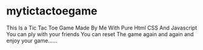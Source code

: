 # mytictactoegame
This Is a Tic Tac Toe Game Made By Me With Pure Html CSS And Javascript You can ply with your friends You can reset The game again and again and enjoy your game......
